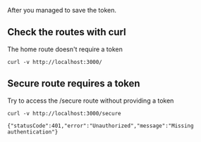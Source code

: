 
After you managed to save the token.

## Check the routes with curl

The home route doesn't require a token
```shell
curl -v http://localhost:3000/
```

## Secure route requires a token
Try to access the /secure route without providing a token

```shell
curl -v http://localhost:3000/secure
```

```shell
{"statusCode":401,"error":"Unauthorized","message":"Missing authentication"}
```
